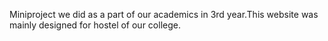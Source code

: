 Miniproject we did as a part of our academics in 3rd year.This website was mainly designed for hostel of our college.
